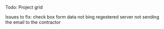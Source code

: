 Todo:
Project grid

Issues to fix:
check box form data not bing regestered
server not sending the email to the contractor

